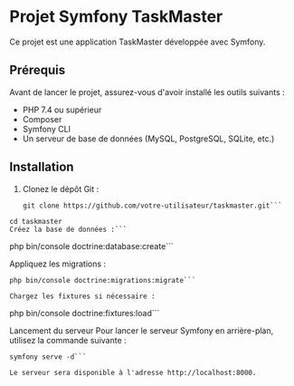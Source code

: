 # Projet Symfony TaskMaster

Ce projet est une application TaskMaster développée avec Symfony.

## Prérequis

Avant de lancer le projet, assurez-vous d'avoir installé les outils suivants :

- PHP 7.4 ou supérieur
- Composer
- Symfony CLI
- Un serveur de base de données (MySQL, PostgreSQL, SQLite, etc.)

## Installation

1. Clonez le dépôt Git :

   ```
   git clone https://github.com/votre-utilisateur/taskmaster.git```

  ```
cd taskmaster
Créez la base de données :```

  ```
php bin/console doctrine:database:create```

Appliquez les migrations :

  ```
php bin/console doctrine:migrations:migrate```

Chargez les fixtures si nécessaire :

  ```
php bin/console doctrine:fixtures:load```

Lancement du serveur
Pour lancer le serveur Symfony en arrière-plan, utilisez la commande suivante :

  ```
symfony serve -d```

Le serveur sera disponible à l'adresse http://localhost:8000.
